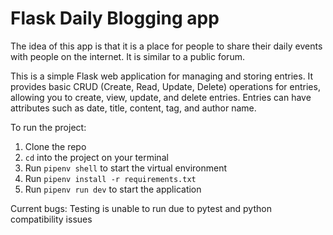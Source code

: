 # Flask Daily Blogging app

The idea of this app is that it is a place for people to share their daily events with people on the internet. It is similar to a public forum.

This is a simple Flask web application for managing and storing entries. It provides basic CRUD (Create, Read, Update, Delete) operations for entries, allowing you to create, view, update, and delete entries. Entries can have attributes such as date, title, content, tag, and author name.

To run the project:

1. Clone the repo
2. ```cd``` into the project on your terminal
3. Run ```pipenv shell``` to start the virtual environment
4. Run ```pipenv install -r requirements.txt```
5. Run ```pipenv run dev``` to start the application

Current bugs:
Testing is unable to run due to pytest and python compatibility issues